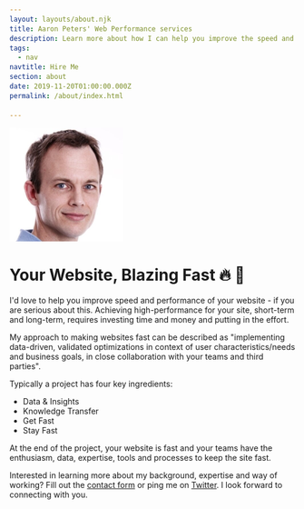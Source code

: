```yaml
---
layout: layouts/about.njk
title: Aaron Peters' Web Performance services
description: Learn more about how I can help you improve the speed and performance of your website.
tags:
  - nav
navtitle: Hire Me
section: about
date: 2019-11-20T01:00:00.000Z
permalink: /about/index.html

---
```


<img class="profile-pic" src="/static/img/aaron-peters-profile-400x400.jpg" width="200" height="200" alt="Aaron Peters profile photo">

# Your Website, Blazing Fast 🔥 🚀

I'd love to help you improve speed and performance of your website  - if you are serious about this. 
Achieving high-performance for your site, short-term and long-term, requires investing time and money and putting in the effort.

My approach to making websites fast can be described as "implementing data-driven, validated optimizations in context of user characteristics/needs and business goals, in close collaboration with your teams and third parties".

Typically a project has four key ingredients:

- Data & Insights
- Knowledge Transfer
- Get Fast
- Stay Fast

At the end of the project, your website is fast and your teams have the enthusiasm, data, expertise, tools and processes to keep the site fast.

Interested in learning more about my background, expertise and way of working?
Fill out the <a href="/contact/">contact form</a> or ping me on <a href="https://twitter.com/aaronpeters">Twitter</a>.
I look forward to connecting with you.
